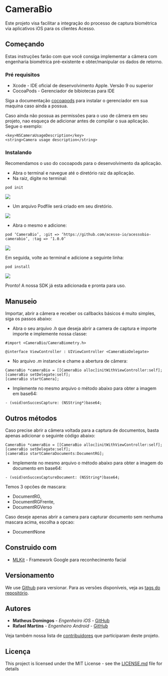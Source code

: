 # CameraBio

Este projeto visa facilitar a integração do processo de captura biométrica via aplicativos iOS para os clientes Acesso. 

## Começando

Estas instruções farão com que você consiga implementar a câmera com engenharia biométrica pré-existente e obter/manipular os dados de retorno.

### Pré requisitos

 - Xcode - IDE oficial de desenvolvimento Apple. Versão 9 ou superior
 - CocoaPods - Gerenciador de bibiotecas para IDE

Siga a documentação [cocoapods](https://cocoapods.org/) para instalar o gerenciador em sua maquina caso ainda a possua. 


Caso ainda não possua as permissões para o uso de câmera em seu projeto, nao esqueça de adicionar antes de compilar o sua aplicação. Segue o exemplo: 

```
<key>NSCameraUsageDescription</key>
<string>Camera usage description</string>
```

### Instalando

Recomendamos o uso do cocoapods para o desenvolvimento da aplicação. 

- Abra o terminal e navegue até o diretório raiz da aplicação.
- Na raiz, digite no terminal: 

```
pod init 
```

![](https://media.giphy.com/media/QCCiKSwfM8wuyYPaOI/giphy.gif)

- Um arquivo Podfile será criado em seu diretório.

![](https://media.giphy.com/media/SsgTAziSaHmH84BASS/giphy.gif)


- Abra o mesmo e adicione:
```
pod ‘CameraBio’, :git => ‘https://github.com/acesso-io/acessobio-camerabio’, :tag => ‘1.0.0’
```
![](https://media.giphy.com/media/eK6aukS7LdEOv0NFgC/giphy.gif)

Em seguida, volte ao terminal e adicione a seguinte linha: 

```
pod install
```
![](https://media.giphy.com/media/f7Z6XiHwXK1a7lq8VT/giphy.gif)

Pronto! A nossa SDK já esta adicionada e pronta para uso. 

## Manuseio

Importar, abrir a câmera e receber os callbacks básicos é muito simples, siga os passos abaixo:

- Abra o seu arquivo *.h* que deseja abrir a camera de captura e importe importe e implemente nossa classe: 

```
#import <CameraBio/CameraBiometry.h>

@interface ViewController : UIViewController <CameraBioDelegate>
```

- No arquivo *.m* instancie e chame a abertura de câmera:

```
CameraBio *cameraBio = [[CameraBio alloc]initWithViewController:self];     
[cameraBio setDelegate:self];
[cameraBio startCamera];
```

- Implemente no mesmo arquivo o método abaixo para obter a imagem em base64:

```
- (void)onSuccesCapture: (NSString*)base64;
```


## Outros métodos


Caso precise abrir a câmera voltada para a captura de documentos, basta apenas adicionar o seguinte código abaixo:  

```
CameraBio *cameraBio = [[CameraBio alloc]initWithViewController:self];     
[cameraBio setDelegate:self];
[cameraBio startCameraDocuments:DocumentRG];
```

- Implemente no mesmo arquivo o método abaixo para obter a imagem do documento em base64:

```
- (void)onSuccesCaptureDocument: (NSString*)base64;
```

Temos 3 opcões de mascara: 

 -  DocumentRG,
 -  DocumentRGFrente,
 -  DocumentRGVerso 
 
 Caso deseje apenas abrir a camera para capturar documento sem nenhuma mascara acima, escolha a opcao: 
 -  DocumentNone


## Construido com

* [MLKit](https://firebase.google.com/docs/ml-kit/?hl=pt-br) - Framework Google para reconhecimento facial


## Versionamento

We use [Github](https://github.com/) para versionar. Para as versões disponíveis, veja as [tags do repositório](https://github.com/acesso-io/acessobio-camerabio/releases). 

## Autores

* **Matheus Domingos** - *Engenheiro iOS* - [GitHub](https://github.com/MatheusDomingos)
* **Rafael Martins** - *Engenheiro Android* - [GitHub](https://github.com/rafaelmartinsdacosta)

Veja também nossa lista de [contribuidores](https://github.com/your/project/contributors) que participaram deste projeto.

## Licença

This project is licensed under the MIT License - see the [LICENSE.md](LICENSE.md) file for details


